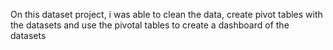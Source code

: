 On this dataset project, i was able to clean the data, create pivot tables with the datasets and use the pivotal tables to create a dashboard of the datasets
